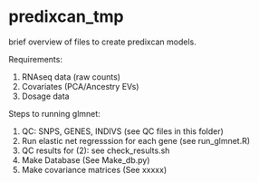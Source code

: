 # predixcan_tmp

brief overview of files to create predixcan models.

Requirements:
1. RNAseq data (raw counts)
2. Covariates (PCA/Ancestry EVs)
3. Dosage data

Steps to running glmnet:

1. QC: SNPS, GENES, INDIVS (see QC files in this folder)
2. Run elastic net regresssion for each gene (see run_glmnet.R)
3. QC results for (2): see check_results.sh
4. Make Database (See Make_db.py)
5. Make covariance matrices (See xxxxx)
